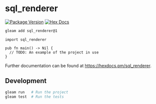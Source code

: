 # sql_renderer

[![Package Version](https://img.shields.io/hexpm/v/sql_renderer)](https://hex.pm/packages/sql_renderer)
[![Hex Docs](https://img.shields.io/badge/hex-docs-ffaff3)](https://hexdocs.pm/sql_renderer/)

```sh
gleam add sql_renderer@1
```
```gleam
import sql_renderer

pub fn main() -> Nil {
  // TODO: An example of the project in use
}
```

Further documentation can be found at <https://hexdocs.pm/sql_renderer>.

## Development

```sh
gleam run   # Run the project
gleam test  # Run the tests
```
